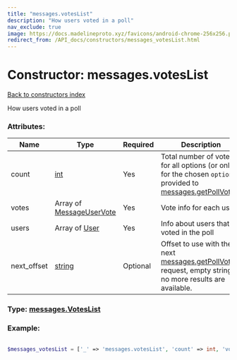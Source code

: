 ```yaml
---
title: "messages.votesList"
description: "How users voted in a poll"
nav_exclude: true
image: https://docs.madelineproto.xyz/favicons/android-chrome-256x256.png
redirect_from: /API_docs/constructors/messages_votesList.html
---
```

# Constructor: messages.votesList  
[Back to constructors index](/API_docs/constructors/index.html)



How users voted in a poll

### Attributes:

| Name     |    Type       | Required | Description |
|----------|---------------|----------|-------------|
|count|[int](/API_docs/types/int.html) | Yes|Total number of votes for all options (or only for the chosen `option`, if provided to [messages.getPollVotes](../methods/messages.getPollVotes.html))|
|votes|Array of [MessageUserVote](/API_docs/types/MessageUserVote.html) | Yes|Vote info for each user|
|users|Array of [User](/API_docs/types/User.html) | Yes|Info about users that voted in the poll|
|next\_offset|[string](/API_docs/types/string.html) | Optional|Offset to use with the next [messages.getPollVotes](../methods/messages.getPollVotes.html) request, empty string if no more results are available.|



### Type: [messages.VotesList](/API_docs/types/messages.VotesList.html)


### Example:

```php

$messages_votesList = ['_' => 'messages.votesList', 'count' => int, 'votes' => [MessageUserVote, MessageUserVote], 'users' => [User, User], 'next_offset' => 'string'];
```  
